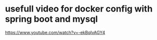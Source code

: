 # usefull video for docker config with spring boot and mysql
https://www.youtube.com/watch?v=-ekBqIvAGY4